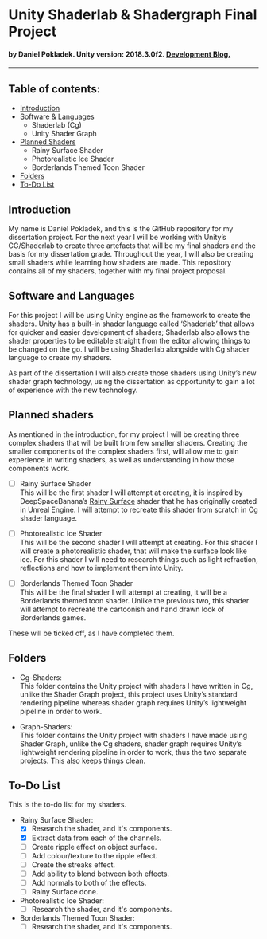 # Unity Shaderlab & Shadergraph Final Project
#### by Daniel Pokladek. Unity version: 2018.3.0f2. [Development Blog.](https://danielpokladek.wordpress.com/)

---

## Table of contents:
* [Introduction](#introduction)
* [Software & Languages](#software-and-languages)
	* Shaderlab (Cg)
  * Unity Shader Graph
* [Planned Shaders](#planned-shaders)
	* Rainy Surface Shader
  * Photorealistic Ice Shader
  * Borderlands Themed Toon Shader
* [Folders](#folders)
* [To-Do List](#to-do-list)

## Introduction
My name is Daniel Pokladek, and this is the GitHub repository for my dissertation project. For the next year I will be working with Unity’s CG/Shaderlab to create three artefacts that will be my final shaders and the basis for my dissertation grade. Throughout the year, I will also be creating small shaders while learning how shaders are made. This repository contains all of my shaders, together with my final project proposal.  
  
## Software and Languages
For this project I will be using Unity engine as the framework to create the shaders. Unity has a built-in shader language called ‘Shaderlab’ that allows for quicker and easier development of shaders; Shaderlab also allows the shader properties to be editable straight from the editor allowing things to be changed on the go. I will be using Shaderlab alongside with Cg shader language to create my shaders.

As part of the dissertation I will also create those shaders using Unity’s new shader graph technology, using the dissertation as opportunity to gain a lot of experience with the new technology. 

## Planned shaders
As mentioned in the introduction, for my project I will be creating three complex shaders that will be built from few smaller shaders. Creating the smaller components of the complex shaders first, will allow me to gain experience in writing shaders, as well as understanding in how those components work.

* [ ] Rainy Surface Shader  
This will be the first shader I will attempt at creating, it is inspired by DeepSpaceBanana’s [Rainy Surface](https://deepspacebanana.github.io/deepspacebanana.github.io/blog/shader/art/unreal%20engine/Rainy-Surface-Shader-Part-1) shader that he has originally created in Unreal Engine. I will attempt to recreate this shader from scratch in Cg shader language.  

* [ ] Photorealistic Ice Shader  
This will be the second shader I will attempt at creating. For this shader I will create a photorealistic shader, that will make the surface look like ice. For this shader I will need to research things such as light refraction, reflections and how to implement them into Unity.  
	
* [ ] Borderlands Themed Toon Shader  
This will be the final shader I will attempt at creating, it will be a Borderlands themed toon shader. Unlike the previous two, this shader will attempt to recreate the cartoonish and hand drawn look of Borderlands games.  

These will be ticked off, as I have completed them.  

## Folders
* Cg-Shaders:  
This folder contains the Unity project with shaders I have written in Cg, unlike the Shader Graph project, this project uses Unity’s standard rendering pipeline whereas shader graph requires Unity’s lightweight pipeline in order to work.  

* Graph-Shaders:  
This folder contains the Unity project with shaders I have made using Shader Graph, unlike the Cg shaders, shader graph requires Unity’s lightweight rendering pipeline in order to work, thus the two separate projects. This also keeps things clean.  

## To-Do List
This is the to-do list for my shaders.
* Rainy Surface Shader:
	* [X] Research the shader, and it's components.
	* [X] Extract data from each of the channels.
  * [ ] Create ripple effect on object surface.
  * [ ] Add colour/texture to the ripple effect.
  * [ ] Create the streaks effect.
  * [ ] Add ability to blend between both effects.
  * [ ] Add normals to both of the effects.
  * [ ] Rainy Surface done.  
  
* Photorealistic Ice Shader:
	* [ ] Research the shader, and it's components.
  
* Borderlands Themed Toon Shader:
	* [ ] Research the shader, and it's components.
